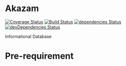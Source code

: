 # Akazam

[![Coverage Status](https://coveralls.io/repos/github/bdatdo0601/akazam/badge.svg?branch=master)](https://coveralls.io/github/bdatdo0601/akazam?branch=master)
[![Build Status](https://travis-ci.org/bdatdo0601/akazam.svg?branch=master)](https://travis-ci.org/bdatdo0601/akazam)
[![dependencies Status](https://david-dm.org/bdatdo0601/akazam/status.svg)](https://david-dm.org/bdatdo0601/akazam)
[![devDependencies Status](https://david-dm.org/bdatdo0601/akazam/dev-status.svg)](https://david-dm.org/bdatdo0601/akazam?type=dev)

Informational Database

# Pre-requirement
